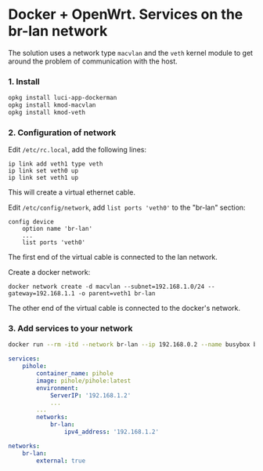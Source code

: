 # Docker + OpenWrt. Services on the br-lan network

The solution uses a network type `macvlan` and the `veth` kernel module to get around the problem of communication with the host.

### 1. Install
```bash
opkg install luci-app-dockerman
opkg install kmod-macvlan
opkg install kmod-veth
```

### 2. Configuration of network

Edit `/etc/rc.local`, add the following lines:
```
ip link add veth1 type veth
ip link set veth0 up
ip link set veth1 up
```
This will create a virtual ethernet cable.

Edit `/etc/config/network`, add `list ports 'veth0'` to the "br-lan" section:
```
config device
    option name 'br-lan'
    ...
    list ports 'veth0'
```
The first end of the virtual cable is connected to the lan network.

Create a docker network:
```
docker network create -d macvlan --subnet=192.168.1.0/24 --gateway=192.168.1.1 -o parent=veth1 br-lan
```
The other end of the virtual cable is connected to the docker's network.

### 3. Add services to your network
```bash
docker run --rm -itd --network br-lan --ip 192.168.0.2 --name busybox busybox ash
```

```yml
services:
    pihole:
        container_name: pihole
        image: pihole/pihole:latest
        environment:
            ServerIP: '192.168.1.2'
            ...
        ...
        networks:
            br-lan:
                ipv4_address: '192.168.1.2'

networks:
    br-lan:
        external: true
```